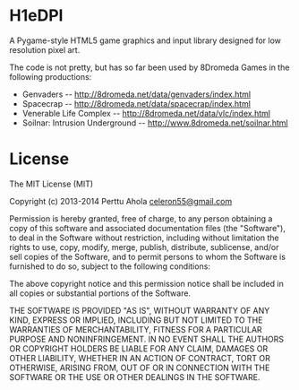 H1eDPI
======

A Pygame-style HTML5 game graphics and input library designed for low resolution pixel art.

The code is not pretty, but has so far been used by 8Dromeda Games in the
following productions:

* Genvaders -- http://8dromeda.net/data/genvaders/index.html
* Spacecrap -- http://8dromeda.net/data/spacecrap/index.html
* Venerable Life Complex -- http://8dromeda.net/data/vlc/index.html
* Soilnar: Intrusion Underground -- http://www.8dromeda.net/soilnar.html

License
=======

The MIT License (MIT)

Copyright (c) 2013-2014 Perttu Ahola <celeron55@gmail.com>

Permission is hereby granted, free of charge, to any person obtaining a copy
of this software and associated documentation files (the "Software"), to deal
in the Software without restriction, including without limitation the rights
to use, copy, modify, merge, publish, distribute, sublicense, and/or sell
copies of the Software, and to permit persons to whom the Software is
furnished to do so, subject to the following conditions:

The above copyright notice and this permission notice shall be included in
all copies or substantial portions of the Software.

THE SOFTWARE IS PROVIDED "AS IS", WITHOUT WARRANTY OF ANY KIND, EXPRESS OR
IMPLIED, INCLUDING BUT NOT LIMITED TO THE WARRANTIES OF MERCHANTABILITY,
FITNESS FOR A PARTICULAR PURPOSE AND NONINFRINGEMENT. IN NO EVENT SHALL THE
AUTHORS OR COPYRIGHT HOLDERS BE LIABLE FOR ANY CLAIM, DAMAGES OR OTHER
LIABILITY, WHETHER IN AN ACTION OF CONTRACT, TORT OR OTHERWISE, ARISING FROM,
OUT OF OR IN CONNECTION WITH THE SOFTWARE OR THE USE OR OTHER DEALINGS IN
THE SOFTWARE.

